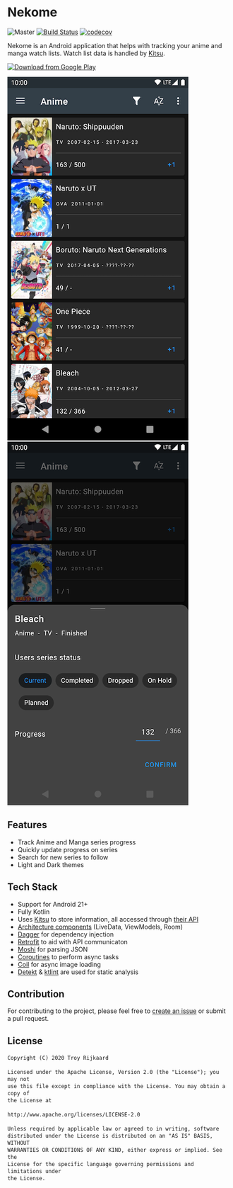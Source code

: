 # Nekome

![Master](https://github.com/Chesire/Nekome/workflows/Master/badge.svg)
[![Build Status](https://app.bitrise.io/app/9d4a9399b9f5d683/status.svg?token=9KwlEAgGeH0XqZ_LuwDJuA&branch=master)](https://app.bitrise.io/app/9d4a9399b9f5d683)
[![codecov](https://codecov.io/gh/Chesire/Nekome/branch/master/graph/badge.svg)](https://codecov.io/gh/Chesire/Nekome)

Nekome is an Android application that helps with tracking your anime and manga watch lists. Watch list data is handled by [Kitsu](https://kitsu.io/).

[<img src="https://play.google.com/intl/en_us/badges/images/generic/en_badge_web_generic.png"
      alt="Download from Google Play"
      height="80">](https://play.google.com/store/apps/details?id=com.chesire.nekome)

![List](screenshots/list.png) ![detail](screenshots/detail.png)

## Features

* Track Anime and Manga series progress
* Quickly update progress on series
* Search for new series to follow
* Light and Dark themes

## Tech Stack

* Support for Android 21+
* Fully Kotlin
* Uses [Kitsu](https://kitsu.io/) to store information, all accessed through [their API](https://kitsu.docs.apiary.io/)
* [Architecture components](https://developer.android.com/topic/libraries/architecture) (LiveData, ViewModels, Room)
* [Dagger](https://github.com/google/dagger) for dependency injection
* [Retrofit](https://github.com/square/retrofit) to aid with API communicaton
* [Moshi](https://github.com/square/moshi) for parsing JSON
* [Coroutines](https://github.com/Kotlin/kotlinx.coroutines) to perform async tasks
* [Coil](https://github.com/coil-kt/coil) for async image loading
* [Detekt](https://github.com/arturbosch/detekt) & [ktlint](https://github.com/pinterest/ktlint) are used for static analysis

## Contribution

For contributing to the project, please feel free to [create an issue](https://github.com/Chesire/Nekome/issues/new) or submit a pull request.

## License

	Copyright (C) 2020 Troy Rijkaard
	
	Licensed under the Apache License, Version 2.0 (the "License"); you may not
	use this file except in compliance with the License. You may obtain a copy of
	the License at
	
	http://www.apache.org/licenses/LICENSE-2.0
	
	Unless required by applicable law or agreed to in writing, software
	distributed under the License is distributed on an "AS IS" BASIS, WITHOUT
	WARRANTIES OR CONDITIONS OF ANY KIND, either express or implied. See the
	License for the specific language governing permissions and limitations under
	the License.
